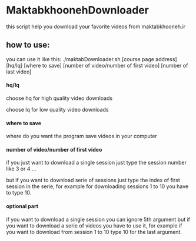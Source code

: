 # MaktabkhoonehDownloader
this script help you download your favorite videos from maktabkhooneh.ir
## how to use:
you can use it like this:
./maktabDownloader.sh [course page address] [hq/lq] [where to save] [number of video/number of first video] [number of last video]
#### hq/lq
choose hq for high quality video downloads


choose lq for low quality video downloads
#### where to save
where do you want the program save videos in your computer
#### number of video/number of first video
if you just want to download a single session just type the session number like 3 or 4 ...


but if you want to download serie of sessions just type the index of first session in the serie, for example for downloading sessions 1 to 10 you have to type 10.
#### optional part
if you want to download a single session you can ignore 5th argument but if you want to download a serie of videos you have to use it, for example if you want to download from session 1 to 10 type 10 for the last argument.
